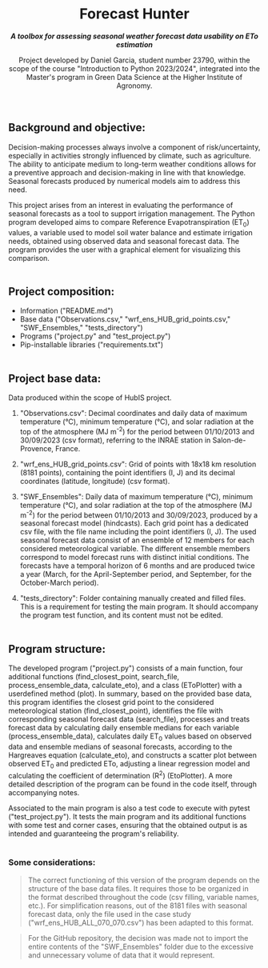 # <div align="center"> Forecast Hunter</div>
___<div align="center"> A toolbox for assessing seasonal weather forecast data usability on ETo estimation </div>___

<div align="center">Project developed by Daniel Garcia, student number 23790, within the scope of the course "Introduction to Python 2023/2024", integrated into the Master's program in Green Data Science at the Higher Institute of Agronomy.</div><br><br>


## Background and objective:

Decision-making processes always involve a component of risk/uncertainty, especially in activities strongly influenced by climate, such as agriculture. The ability to anticipate medium to long-term weather conditions allows for a preventive approach and decision-making in line with that knowledge. Seasonal forecasts produced by numerical models aim to address this need.

This project arises from an interest in evaluating the performance of seasonal forecasts as a tool to support irrigation management. The Python program developed aims to compare Reference Evapotranspiration (ET<sub>0</sub>) values, a variable used to model soil water balance and estimate irrigation needs, obtained using observed data and seasonal forecast data. The program provides the user with a graphical element for visualizing this comparison.<br><br>


## Project composition:

- Information ("README.md")
- Base data ("Observations.csv," "wrf_ens_HUB_grid_points.csv," "SWF_Ensembles," "tests_directory")
- Programs ("project.py" and "test_project.py")
- Pip-installable libraries ("requirements.txt")<br><br>


## Project base data:

Data produced within the scope of HubIS project.

1. "Observations.csv": Decimal coordinates and daily data of maximum temperature (°C), minimum temperature (°C), and solar radiation at the top of the atmosphere (MJ m<sup>-2</sup>) for the period between 01/10/2013 and 30/09/2023 (csv format), referring to the INRAE station in Salon-de-Provence, France.

2. "wrf_ens_HUB_grid_points.csv": Grid of points with 18x18 km resolution (8181 points), containing the point identifiers (I, J) and its decimal coordinates (latitude, longitude) (csv format).

3. "SWF_Ensembles": Daily data of maximum temperature (°C), minimum temperature (°C), and solar radiation at the top of the atmosphere (MJ m<sup>-2</sup>) for the period between 01/10/2013 and 30/09/2023, produced by a seasonal forecast model (hindcasts). Each grid point has a dedicated csv file, with the file name including the point identifiers (I, J). The used seasonal forecast data consist of an ensemble of 12 members for each considered meteorological variable. The different ensemble members correspond to model forecast runs with distinct initial conditions. The forecasts have a temporal horizon of 6 months and are produced twice a year (March, for the April-September period, and September, for the October-March period).

4. "tests_directory": Folder containing manually created and filled files. This is a requirement for testing the main program. It should accompany the program test function, and its content must not be edited.<br><br>


## Program structure:

The developed program ("project.py") consists of a main function, four additional functions (find_closest_point, search_file, process_ensemble_data, calculate_eto), and a class (EToPlotter) with a userdefined method (plot). In summary, based on the provided base data, this program identifies the closest grid point to the considered meteorological station (find_closest_point), identifies the file with corresponding seasonal forecast data (search_file), processes and treats forecast data by calculating daily ensemble medians for each variable (process_ensemble_data), calculates daily ET<sub>0</sub> values based on observed data and ensemble medians of seasonal forecasts, according to the Hargreaves equation (calculate_eto), and constructs a scatter plot between observed ET<sub>0</sub> and predicted ETo, adjusting a linear regression model and calculating the coefficient of determination (R<sup>2</sup>) (EtoPlotter). A more detailed description of the program can be found in the code itself, through accompanying notes.

Associated to the main program is also a test code to execute with pytest ("test_project.py"). It tests the main program and its additional functions with some test and corner cases, ensuring that the obtained output is as intended and guaranteeing the program's reliability.<br><br>


### Some considerations:
>The correct functioning of this version of the program depends on the structure of the base data files. It requires those to be organized in the format described throughout the code (csv filling, variable names, etc.). For simplification reasons, out of the 8181 files with seasonal forecast data, only the file used in the case study ("wrf_ens_HUB_ALL_070_070.csv") has been adapted to this format.

>For the GitHub repository, the decision was made not to import the entire contents of the "SWF_Ensembles" folder due to the excessive and unnecessary volume of data that it would represent.
